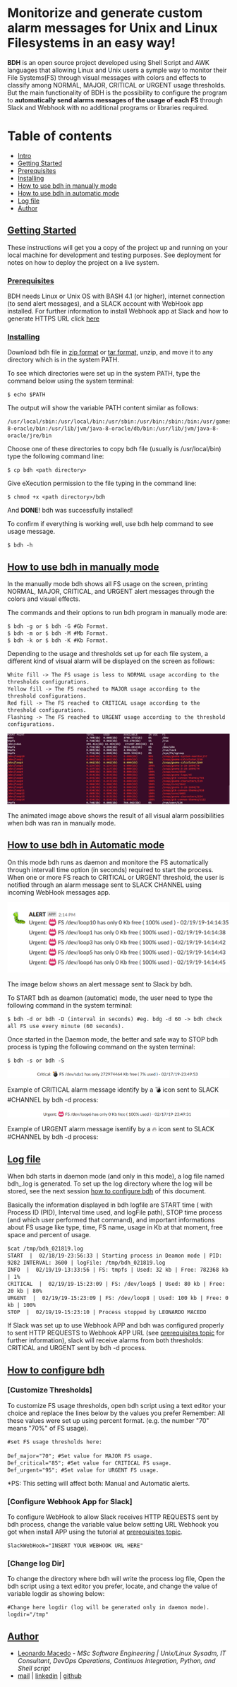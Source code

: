 # Monitorize and generate custom alarm messages for Unix and Linux Filesystems in an easy way!

**BDH** is an open source project developed using Shell Script and AWK languages that allowing Linux and Unix users a symple way to monitor their File Systems(FS) through visual messages with colors and effects to classify among NORMAL, MAJOR, CRITICAL or URGENT usage thresholds. But the main functionality of BDH is the possibility to configure the program to **automatically send alarms messages of the usage of each FS** through Slack and Webhook with no additional programs or libraries required.

Table of contents
=================

<!--ts-->
   * [Intro](#bdh---monitoring-unixlinux-file-systems-manually-or-automatically-way)	
   * [Getting Started](#getting-started)
   * [Prerequisites](#prerequisites)
   * [Installing](#installing)
   * [How to use bdh in manually mode](#how-to-use-bdh-in-manually-mode)
   * [How to use bdh in automatic mode](#how-to-use-bdh-in-automatic-mode)
   * [Log file](#log-file)
   * [Author](#author)
<!--te-->

## [Getting Started](#getting-started)

These instructions will get you a copy of the project up and running on your local machine for development and testing purposes. See deployment for notes on how to deploy the project on a live system.

### [Prerequisites](#prerequisites)

BDH needs Linux or Unix OS with BASH 4.1 (or higher), internet connection (to send alert messages), and a SLACK account with WebHook app installed. For further information to install Webhook app at Slack and how to generate HTTPS URL click [here](https://api.slack.com/incoming-webhooks)  

### [Installing](#installing)

Download bdh file in [zip format](https://github.com/macedojleo/BDH/zipball/master) or [tar format](https://github.com/macedojleo/BDH/tarball/master), unzip, and move it to any directory which is in the system PATH.

To see which directories were set up in the system PATH, type the command below using the system terminal:

	$ echo $PATH

The output will show the variable PATH content similar as follows:
	
	/usr/local/sbin:/usr/local/bin:/usr/sbin:/usr/bin:/sbin:/bin:/usr/games:/usr/local/games:/snap/bin:/usr/lib/jvm/java-8-oracle/bin:/usr/lib/jvm/java-8-oracle/db/bin:/usr/lib/jvm/java-8-oracle/jre/bin

Choose one of these directories to copy bdh file (usually is /usr/local/bin) type the following command line:

	$ cp bdh <path directory>

Give eXecution permission to the file typing in the command line:
	
	$ chmod +x <path directory>/bdh
	
And **DONE**! bdh was successfully installed! 


To confirm if everything is working well, use bdh help command to see usage message.

	$ bdh -h

## [How to use bdh in manually mode](#manually)

In the manually mode bdh shows all FS usage on the screen, printing NORMAL, MAJOR, CRITICAL, and URGENT alert messages through the colors and visual effects.

The commands and their options to run bdh program in manually mode are:

	$ bdh -g or $ bdh -G #Gb Format.
	$ bdh -m or $ bdh -M #Mb Format.
	$ bdh -k or $ bdh -K #Kb Format.

Depending to the usage and thresholds set up for each file system, a different kind of visual alarm will be displayed on the screen as follows:
	
	White fill -> The FS usage is less to NORMAL usage according to the thresholds configurations.
	Yellow fill -> The FS reached to MAJOR usage according to the threshold configurations.
	Red fill -> The FS reached to CRITICAL usage according to the threshold configurations.
	Flashing -> The FS reached to URGENT usage according to the threshold configurations.
	
![Sample](/docs/sample.gif)

The animated image above shows the result of all visual alarm possibilities when bdh was ran in manually mode.
	
## [How to use bdh in Automatic mode](#automatic)

On this mode bdh runs as daemon and monitore the FS automatically through intervall time option (in seconds) required to start the process. When one or more FS reach to CRITICAL or URGENT threshold, the user is notified through an alarm message sent to SLACK CHANNEL using incoming WebHook messages app.

![SlackMessages](/docs/SlackExampleMessages.png)

The image below shows an alert message sent to Slack by bdh.  

To START bdh as deamon (automatic) mode, the user need to type the following command in the system terminal:

	$ bdh -d or bdh -D (interval in seconds) #eg. bdg -d 60 -> bdh check all FS use every minute (60 seconds).

Once started in the Daemon mode, the better and safe way to STOP bdh process is typing the following command on the systen terminal:

	$ bdh -s or bdh -S
	
![SlackCritical](/docs/slackCriticalMessage.png)

Example of CRITICAL alarm message identify by a :bomb: icon sent to SLACK #CHANNEL by bdh -d process:

![SlackUrgent](/docs/slackUrgentMessage.png)

Example of URGENT alarm message isentify by a :fire: icon sent to SLACK #CHANNEL by bdh -d process:

## [Log file](#log)

When bdh starts in daemon mode (and only in this mode), a log file named bdh_<timestamp>.log is generated. To set up the log directory where the log will be stored, see the next session [how to configure bdh](#configure) of this document.

Basically the information displayed in bdh logfile are START time ( with Process ID (PID), Interval time used, and logFile path), STOP time process (and which user performed that command), and important informations about FS usage like type, time, FS name, usage in Kb at that moment, free space and percent of usage.

	$cat /tmp/bdh_021819.log
	START  |  02/18/19-23:56:33 | Starting process in Deamon mode | PID:  9282 INTERVAL: 3600 | logFile: /tmp/bdh_021819.log
	INFO  |  02/19/19-13:33:56 | FS: tmpfs | Used: 32 kb | Free: 782368 kb | 1%
	CRITICAL  |  02/19/19-15:23:09 | FS: /dev/loop5 | Used: 80 kb | Free: 20 kb | 80%
	URGENT  |  02/19/19-15:23:09 | FS: /dev/loop8 | Used: 100 kb | Free: 0 kb | 100%
	STOP  |  02/19/19-15:23:10 | Process stopped by LEONARDO MACEDO


If Slack was set up to use Webhook APP and bdh was configured properly to sent HTTP REQUESTS to Webhook APP URL (see [prerequisites topic](#prerequisites) for further information), slack will receive alarms from both thresholds: CRITICAL and URGENT sent by bdh -d process. 
	

## [How to configure bdh](#configure)

### [Customize Thresholds]
To customize FS usage thresholds, open bdh script using a text editor your choice and replace the lines below by the values you prefer Remember: All these values were set up using percent format. (e.g. the number "70" means "70%" of FS usage). 

	#set FS usage thresholds here:                                   

	Def_major="70"; #Set value for MAJOR FS usage.
	Def_critical="85"; #Set value for CRITICAL FS usage.
	Def_urgent="95"; #Set value for URGENT FS usage.
	
*PS: This setting will affect both: Manual and Automatic alerts.

### [Configure Webhook App for Slack]
To configure WebHook to allow Slack receives HTTP REQUESTS sent by bdh process, change the variable value below setting URL Webhook you got when install APP using the tutorial at [prerequisites topic](#prerequisites).

	SlackWebHook="INSERT YOUR WEBHOOK URL HERE"

### [Change log Dir]
To change the directory where bdh will write the process log file, Open the bdh script using a text editor you prefer, locate, and change the value of variable logdir as showing below:

	#Change here logdir (log will be generated only in daemon mode).
	logdir="/tmp"

## [Author](#author)

* [Leonardo Macedo](https://www.linkedin.com/in/leonardo-macedo-96026a94/) - *MSc Software Engineering | Unix/Linux Sysadm, IT Consultant, DevOps Operations, Continuos Integration, Python, and Shell script*
* [mail](<macedojleo@gmail.com>) | [linkedin](https://www.linkedin.com/in/leonardo-macedo-96026a94/) | [github](https://github.com/macedojleo)

